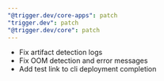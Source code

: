 ```yaml
---
"@trigger.dev/core-apps": patch
"trigger.dev": patch
"@trigger.dev/core": patch
---
```


- Fix artifact detection logs
- Fix OOM detection and error messages
- Add test link to cli deployment completion

